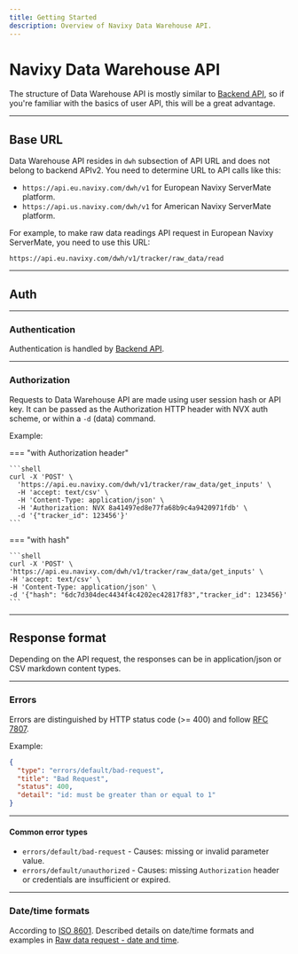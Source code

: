 ```yaml
---
title: Getting Started
description: Overview of Navixy Data Warehouse API.
---
```


# Navixy Data Warehouse API

The structure of Data Warehouse API is mostly similar to [Backend API](../backend-api/getting-started.md), so if you're familiar with the basics of 
user API, this will be a great advantage.

***

## Base URL

Data Warehouse API resides in `dwh` subsection of API URL and does not belong to backend APIv2. You need to determine URL 
to API calls like this:
*  `https://api.eu.navixy.com/dwh/v1` for European Navixy ServerMate platform.
*  `https://api.us.navixy.com/dwh/v1` for American Navixy ServerMate platform.

For example, to make raw data readings API request in European Navixy ServerMate, you need to use this URL:

```
https://api.eu.navixy.com/dwh/v1/tracker/raw_data/read
```

***

## Auth

***

### Authentication

Authentication is handled by [Backend API](../backend-api/how-to/get-api-key.md).

***

### Authorization

Requests to Data Warehouse API are made using user session hash or API key. It can be passed as the Authorization HTTP 
header with NVX auth scheme, or within a `-d` (data) command.

Example:

=== "with Authorization header"

    ```shell
    curl -X 'POST' \
      'https://api.eu.navixy.com/dwh/v1/tracker/raw_data/get_inputs' \
      -H 'accept: text/csv' \
      -H 'Content-Type: application/json' \
      -H 'Authorization: NVX 8a41497ed8e77fa68b9c4a9420971fdb' \
      -d '{"tracker_id": 123456'}'
    ```

=== "with hash"

    ```shell
    curl -X 'POST' \
    'https://api.eu.navixy.com/dwh/v1/tracker/raw_data/get_inputs' \
    -H 'accept: text/csv' \
    -H 'Content-Type: application/json' \
    -d '{"hash": "6dc7d304dec4434f4c4202ec42817f83","tracker_id": 123456}'
    ```

***

## Response format

Depending on the API request, the responses can be in application/json or CSV markdown content types.

***

### Errors

Errors are distinguished by HTTP status code (>= 400) and follow [RFC 7807](https://datatracker.ietf.org/doc/html/rfc7807).

Example:

```json
{
  "type": "errors/default/bad-request",
  "title": "Bad Request",
  "status": 400,
  "detail": "id: must be greater than or equal to 1"
}
```

***

#### Common error types

* `errors/default/bad-request` - Causes: missing or invalid parameter value.
* `errors/default/unauthorized` - Causes: missing `Authorization` header or credentials are insufficient or expired.

***

### Date/time formats

According to [ISO 8601](https://en.wikipedia.org/wiki/ISO_8601). Described details on date/time formats and examples in 
[Raw data request - date and time](./how-to/raw-data-request-date-and-time.md).

